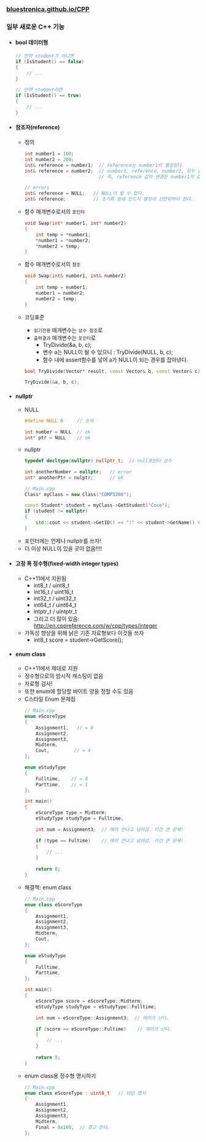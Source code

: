 ### [bluestronica.github.io/CPP](https://bluestronica.github.io/CPP)

### 일부 새로운 C++ 기능
- #### bool 데이터형
    ```C++
    // 만약 student가 아니면
    if (IsStudent() == false)
    {
        // ...
    }

    // 만약 student라면
    if (IsStudent() == true)
    {
        // ...
    }
    ```

- #### 참조자(reference)
    - 정의
        ```C++
        int number1 = 100;
        int number2 = 200;
        int& reference = number1;  // reference는 number1의 별칭된다.
        int& reference = number2;  // number1, reference, number2, 모두 값이 200이 된다.
                                   // 즉, reference 값의 변경은 number1의 값 변경으로 이루어진다.

        // errors
        int& reference = NULL;   // NULL이 될 수 없다.
        int& reference;          // 초기화 중에 반드시 별칭이 선언되어야 한다.
        ```

    - 함수 매개변수로서의 `포인터`
        ```C++
        void Swap(int* number1, int* number2)
        {
            int temp = *number1;
            *number1 = *number2;
            *number2 = temp;
        }
        ```
    - 함수 매개변수로서의 `참조`
        ```C++
        void Swap(int& number1, int& number2)
        {
            int temp = number1;
            number1 = number2;
            number2 = temp;
        }
        ```
    - 코딩표준
        - `읽기전용` 매개변수는 `상수 참조`로
        - `출력결과` 매개변수는 `포인터`로
            - TryDivide(&a, b, c);
            - 변수 a는 NULL이 될 수 있으니 : TryDivide(NULL, b, c);
            - 함수 내에 assert함수를 넣어 a가 NULL이 되는 경우를 잡아낸다.
        ```C++
        bool TryDivide(Vector* result, const Vector& b, const Vector& c);

        TryDivide(&a, b, c);
        ```

- #### nullptr
    - NULL
        ```c++
        #define NULL 0     // 숫자

        int number = NULL  // ok
        int* ptr = NULL    // ok
        ```
    - nullptr
        ```c++
        typedef decltype(nullptr) nullptr_t;  // null포인터 상수

        int anotherNumber = nullptr;   // error
        int* anotherPtr = nulptr;      // ok
        ```
        ```c++
        // Main.cpp
        Class* myClass = new Class("COMP3200");

        const Student* student = myClass->GetStudent("Coco");
        if (student != nullptr)
        {
            std::cout << student->GetID() << ":" << student->GetName() << std::endl;
        }
        ```
    - 포인터에는 언제나 nullptr를 쓰자!
    - 더 이상 NULL이 있을 곳이 없음!!!!

- #### 고정 폭 정수형(fixed-width integer types)
    - C++11에서 지원됨
        - int8_t  / uint8_t
        - int16_t / uint16_t
        - int32_t / uint32_t
        - int64_t / uint64_t
        - intptr_t / uintptr_t
        - 그리고 더 많이 있음: http://en.cppreference.com/w/cpp/types/integer
    - 가독성 향상을 위해 낡은 기존 자료형보다 이것들 쓰자
        - int8_t score = student->GetScore();

- #### enum class
    - C++11에서 제대로 지원
    - 정수형으로의 암시적 캐스팅이 없음
    - 자료형 검사!
    - 또한 enum에 할당할 바이트 양을 정할 수도 있음
    - C스타일 Enum 문제점
        ```c++
        // Main.cpp
        enum eScoreType
        {
            Assignment1,   // = 0
            Assignment2,
            Assignment3,
            Midterm,
            Cout,         // = 4
        };

        enum eStudyType
        {
            Fulltime,    // = 0
            Parttime,    // = 1
        };

        int main()
        {
            eScoreType type = Midterm;
            eStudyType studyType = Fulltime;

            int num = Assignment3;  // 에러 안나고 넘어감. 이건 큰 문제!

            if (type == Fultime)    // 에러 안나고 넘어감. 이건 큰 문제!
            {
                // ...
            }
            
            return 0;
        }
        ```
    - 해결책: enum class
        ```c++
        // Main.cpp
        enum class eScoreType
        {
            Assignment1,   
            Assignment2,
            Assignment3,
            Midterm,
            Cout,         
        };

        enum eStudyType
        {
            Fulltime,    
            Parttime,    
        };

        int main()
        {
            eScoreType score = eScoreType::Midterm;
            eStudyType studyType = eStudyType::Fulltime;

            int num = eScoreType::Assignment3;  // 에러가 난다.

            if (score == eScoreType::Fultime)    // 에러가 난다.
            {
                // ...
            }
            
            return 0;
        }
        ```
    - enum class용 정수형 명시하기
        ```c++
        // Main.cpp
        enum class eScoreType : uint8_t   // 타입 명시
        {
            Assignment1,   
            Assignment2,
            Assignment3,
            Midterm,
            Final = 0x100,  // 경고 뜬다.         
        };
        ```
